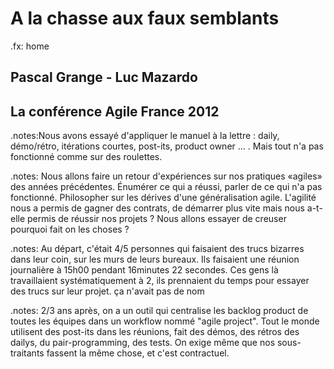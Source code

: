 A la chasse aux faux semblants
==============================
.fx: home

## Pascal Grange - Luc Mazardo ##

## La conférence Agile France 2012 ##

.notes:Nous avons essayé d'appliquer le manuel à la lettre : daily, démo/rétro, itérations courtes, post-its, product owner ... . Mais tout n'a pas fonctionné comme sur des roulettes.

.notes: Nous allons faire un retour d'expériences sur nos pratiques «agiles» des années précédentes. Énumérer ce qui a réussi, parler de ce qui n'a pas fonctionné. Philosopher sur les dérives d'une généralisation agile. L'agilité nous a permis de gagner des contrats, de démarrer plus vite mais nous a-t-elle permis de réussir nos projets ? Nous allons essayer de creuser pourquoi fait on les choses ?

.notes: Au départ, c'était 4/5 personnes qui faisaient des trucs bizarres dans leur coin, sur les murs de leurs bureaux. Ils faisaient une réunion journalière à 15h00 pendant 16minutes 22 secondes. Ces gens là travaillaient systématiquement à 2, ils prennaient du temps pour essayer des trucs sur leur projet. ça n'avait pas de nom

.notes: 2/3 ans après, on a un outil qui centralise les backlog product de toutes les équipes dans un workflow nommé "agile project". Tout le monde utilisent des post-its dans les réunions, fait des démos, des rétros des dailys, du pair-programming, des tests. On exige même que nos sous-traitants fassent la même chose, et c'est contractuel.